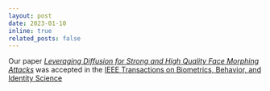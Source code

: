 ```yaml
---
layout: post
date: 2023-01-10
inline: true
related_posts: false
---
```


Our paper *[Leveraging Diffusion for Strong and High Quality Face Morphing Attacks](https://zblasingame.github.io/DiM/)* was accepted in the [IEEE Transactions on Biometrics, Behavior, and Identity Science](https://ieeexplore.ieee.org/document/10381591)
